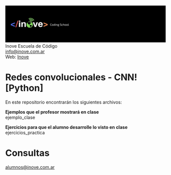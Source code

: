 ![Inove banner](/inove.jpg)
Inove Escuela de Código\
info@inove.com.ar\
Web: [Inove](http://inove.com.ar)

# Redes convolucionales - CNN! [Python]
En este repositorio encontrarán los siguientes archivos:

__Ejemplos que el profesor mostrará en clase__\
ejemplo_clase

__Ejercicios para que el alumno desarrolle lo visto en clase__\
ejercicios_practica


# Consultas
alumnos@inove.com.ar


